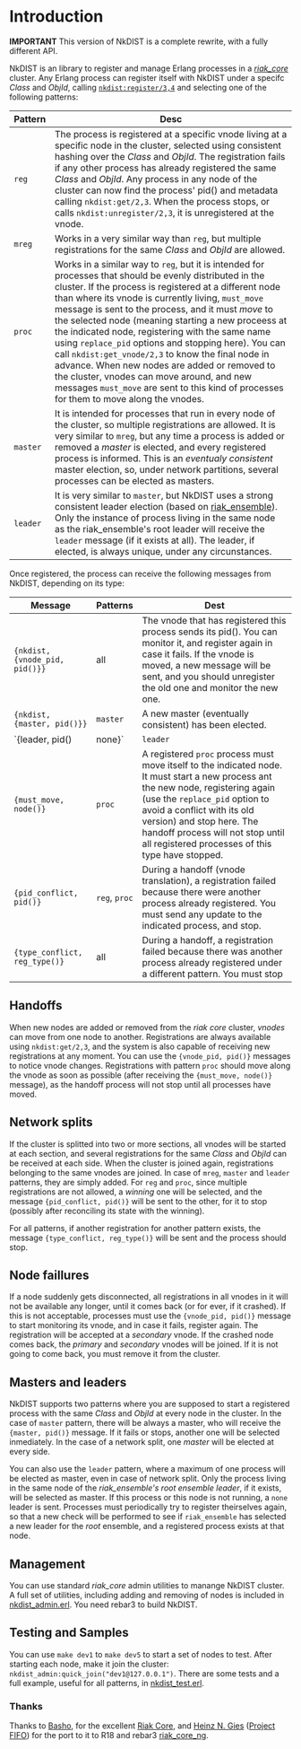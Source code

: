 # Introduction

**IMPORTANT**
 This version of NkDIST is a complete rewrite, with a fully different API.
 
NkDIST is an library to register and manage Erlang processes in a [_riak_core_](https://github.com/basho/riak_core) cluster. Any Erlang process can register itself with NkDIST under a specifc _Class_ and _ObjId_, calling [`nkdist:register/3,4`](src/nkdist.erl) and selecting one of the following patterns:

Pattern|Desc
---|---
`reg`|The process is registered at a specific vnode living at a specific node in the cluster, selected using consistent hashing over the _Class_ and _ObjId_. The registration fails if any other process has already registered the same _Class_ and _ObjId_. Any process in any node of the cluster can now find the process' pid() and metadata calling `nkdist:get/2,3`. When the process stops, or calls `nkdist:unregister/2,3`, it is unregistered at the vnode.
`mreg`|Works in a very similar way than `reg`, but multiple registrations for the same _Class_ and _ObjId_ are allowed.
`proc`|Works in a similar way to `reg`, but it is intended for processes that should be evenly distributed in the cluster. If the process is registered at a different node than where its vnode is currently living, `must_move` message is sent to the process, and it must _move_ to the selected node (meaning starting a new proceess at the indicated node, registering with the same name using `replace_pid` options and stopping here). You can call `nkdist:get_vnode/2,3` to know the final node in advance. When new nodes are added or removed to the cluster, vnodes can move around, and new messages `must_move` are sent to this kind of processes for them to move along the vnodes.
`master`|It is intended for processes that run in every node of the cluster, so multiple registrations are allowed. It is very similar to `mreg`, but any time a process is added or removed a _master_ is elected, and every registered process is informed. This is an _eventualy consistent_ master election, so, under network partitions, several processes can be elected as masters.
`leader`|It is very similar to `master`, but NkDIST uses a strong consistent leader election (based on [riak_ensemble](https://github.com/basho/riak_ensemble)). Only the instance of process living in the same node as the riak_ensemble's root leader will receive the `leader` message (if it exists at all). The leader, if elected, is always unique, under any circunstances.

Once registered, the process can receive the following messages from NkDIST, depending on its type:

Message|Patterns|Dest
---|---|---
`{nkdist, {vnode_pid, pid()}}`|all|The vnode that has registered this process sends its pid(). You can monitor it, and register again in case it fails. If the vnode is moved, a new message will be sent, and you should unregister the old one and monitor the new one.
`{nkdist, {master, pid()}}`|`master`|A new master (eventually consistent) has been elected.
 `{leader, pid()|none}`|`leader`|A new leader has been elected, or no leader is currently available. In the later case, you can register again to force a new election.
 `{must_move, node()}`|`proc`|A registered `proc` process must move itself to the indicated node. It must start a new process ant the new node, registering again (use the `replace_pid` option to avoid a conflict with its old version) and stop here. The handoff process will not stop until all registered processes of this type have stopped.
  `{pid_conflict, pid()}`|`reg`, `proc`|During a handoff (vnode translation), a registration failed because there were another process already registered. You must send any update to the indicated process, and stop.
 `{type_conflict, reg_type()}`|all|During a handoff, a registration failed because there was another process already registered under a different pattern. You must stop
 
## Handoffs
 
 When new nodes are added or removed from the _riak core_ cluster, _vnodes_ can move from one node to another. Registrations are always available using `nkdist:get/2,3`, and the system is also capable of receiving new registrations at any moment. You can use the `{vnode_pid, pid()}` messages to notice vnode changes. Registrations with pattern `proc` should move along the vnode as soon as possible (after receiving the `{must_move, node()}` message), as the handoff process will not stop until all processes have moved.
 
## Network splits
 
 If the cluster is splitted into two or more sections, all vnodes will be started at each section, and several registrations for the same _Class_ and _ObjId_ can be received at each side. When the cluster is joined again, registrations belonging to the same vnodes are joined. In case of `mreg`, `master` and `leader` patterns, they are simply added. For `reg` and `proc`, since multiple registrations are not allowed, a _winning_ one will be selected, and the message `{pid_conflict, pid()}` will be sent to the other, for it to stop (possibly after reconciling its state with the winning). 
 
 For all patterns, if another registration for another pattern exists, the message `{type_conflict, reg_type()}` will be sent and the process should stop.
 
 
## Node faillures
 
 If a node suddenly gets disconnected, all registrations in all vnodes in it will not be available any longer, until it comes back (or for ever, if it crashed). If this is not acceptable, processes must use the `{vnode_pid, pid()}` message to start monitoring its vnode, and in case it fails, register again. The registration will be accepted at a _secondary_ vnode. If the crashed node comes back, the _primary_ and _secondary_ vnodes will be joined. If it is not going to come back, you must remove it from the cluster.
 
## Masters and leaders
 
 NkDIST supports two patterns where you are supposed to start a registered process with the same _Class_ and _ObjId_ at every node in the cluster. In the case of `master` pattern, there will be always a master, who will receive the `{master, pid()}` message. If it fails or stops, another one will be selected inmediately. In the case of a network split, one _master_ will be elected at every side.
 
 You can also use the `leader` pattern, where a maximum of one process will be elected as master, even in case of network split. Only the process living in the same node of the _riak_ensemble's root ensemble leader_, if it exists, will be selected as master. If this process or this node is not running, a `none` leader is sent. Processes must periodically try to register theirselves again, so that a new check will be performed to see if `riak_ensemble` has selected a new leader for the _root_ ensemble, and a registered process exists at that node.
 
 
## Management
 
 You can use standard _riak_core_ admin utilities to manange NkDIST cluster. A full set of utilities, including adding and removing of nodes is included in [nkdist_admin.erl](src/nkdist_admin.erl). You need rebar3 to build NkDIST.
 
 
## Testing and Samples
 
 You can use `make dev1` to `make dev5` to start a set of nodes to test. After starting each node, make it join the cluster: `nkdist_admin:quick_join("dev1@127.0.0.1")`. There are some tests and a full example, useful for all patterns, in [nkdist_test.erl](src/nkdist_test.erl).
 
 
### Thanks
 Thanks to [Basho](http://basho.com), for the excellent [Riak Core](https://github.com/basho/riak_core), and [Heinz N. Gies](https://github.com/Licenser) ([Project FIFO](https://project-fifo.net)) for the port to it to R18 and rebar3 [riak_core_ng](https://github.com/project-fifo/riak_core).
 
 
 
 
 
 
 
 
 
 

